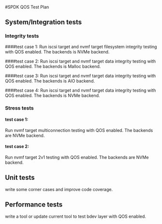#SPDK QOS Test Plan

## System/Integration tests

### Integrity tests

####test case 1:
Run iscsi target and nvmf target filesystem integrity testing with QOS enabled.
The backends is  NVMe backend.

####test case 2:
Run iscsi target and nvmf target data integrity testing with QOS enabled.
The backends is  Malloc backend.

####test case 3:
Run iscsi target and nvmf target data integrity testing with QOS enabled.
The backends is  AIO backend.

####test case 4:
Run iscsi target and nvmf target data integrity testing with QOS enabled.
The backends is  NVMe backend.



### Stress tests

#### test case 1:
Run  nvmf target multiconnection testing with QOS enabled.
The backends are NVMe backend.

#### test case 2:
Run  nvmf target  2v1 testing with QOS enabled.
The backends are NVMe backend.


## Unit tests
write some corner cases and improve code coverage.

## Performance tests

write a tool or update current tool to test bdev layer with QOS enabled.

